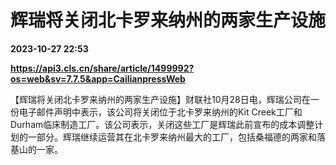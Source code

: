 # 辉瑞将关闭北卡罗来纳州的两家生产设施

**2023-10-27 22:53**

**https://api3.cls.cn/share/article/1499992?os=web&sv=7.7.5&app=CailianpressWeb**

【辉瑞将关闭北卡罗来纳州的两家生产设施】财联社10月28日电，辉瑞公司在一份电子邮件声明中表示，该公司将关闭位于北卡罗来纳州的Kit Creek工厂和Durham临床制造工厂。该公司表示，关闭这些工厂是辉瑞此前宣布的成本调整计划的一部分。辉瑞继续运营其在北卡罗来纳州最大的工厂，包括桑福德的两家和落基山的一家。